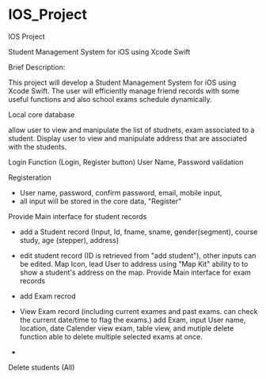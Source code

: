 # IOS_Project
IOS Project

Student Management System for iOS using Xcode Swift

Brief Description:

This project will develop a Student Management System for iOS using Xcode Swift.
The user will efficiently manage friend records with some useful functions and also school exams schedule dynamically.



Local core database

allow user to view and manipulate the list of studnets, exam associated to a student.
Display user to view and manipulate address that are associated with the students.


Login Function (Login, Register button)
User Name, Password validation

Registeration
- User name, password, confirm password, email, mobile input,
- all input will be stored in the core data, "Register"

Provide Main interface for student records
- add a Student record (Input, Id, fname, sname, gender(segment), course study, age (stepper), address)
- edit student record (ID is retrieved from "add student"), other inputs can be edited.
Map Icon, lead User to address using "Map Kit"
 ability to to show a student's address on the map.
Provide Main interface for exam records

- add Exam recrod
- View Exam record (including current exames and past exams. can check the current date/time to flag the exams.)
 add Exam, input User name, location, date Calender
 view exam, table view, and mutiple delete function
 able to delete multiple selected exams at once.


- 
Delete students (All)


